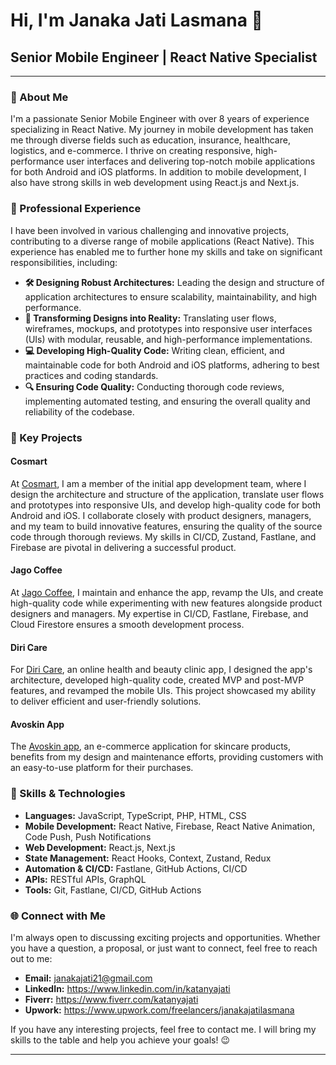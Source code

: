 # Hi, I'm Janaka Jati Lasmana 👋

## Senior Mobile Engineer | React Native Specialist

---

### 🚀 About Me
I'm a passionate Senior Mobile Engineer with over 8 years of experience specializing in React Native. My journey in mobile development has taken me through diverse fields such as education, insurance, healthcare, logistics, and e-commerce. I thrive on creating responsive, high-performance user interfaces and delivering top-notch mobile applications for both Android and iOS platforms. In addition to mobile development, I also have strong skills in web development using React.js and Next.js.

### 💼 Professional Experience
I have been involved in various challenging and innovative projects, contributing to a diverse range of mobile applications (React Native). This experience has enabled me to further hone my skills and take on significant responsibilities, including:
- **🛠️ Designing Robust Architectures:** Leading the design and structure of application architectures to ensure scalability, maintainability, and high performance.
- **🎨 Transforming Designs into Reality:** Translating user flows, wireframes, mockups, and prototypes into responsive user interfaces (UIs) with modular, reusable, and high-performance implementations.
- **💻 Developing High-Quality Code:** Writing clean, efficient, and maintainable code for both Android and iOS platforms, adhering to best practices and coding standards.
- **🔍 Ensuring Code Quality:** Conducting thorough code reviews, implementing automated testing, and ensuring the overall quality and reliability of the codebase.


### 🌟 Key Projects
#### **Cosmart**
At [Cosmart](https://cosmart.id/), I am a member of the initial app development team, where I design the architecture and structure of the application, translate user flows and prototypes into responsive UIs, and develop high-quality code for both Android and iOS. I collaborate closely with product designers, managers, and my team to build innovative features, ensuring the quality of the source code through thorough reviews. My skills in CI/CD, Zustand, Fastlane, and Firebase are pivotal in delivering a successful product.

#### **Jago Coffee**
At [Jago Coffee](https://www.jagocoffee.com/), I maintain and enhance the app, revamp the UIs, and create high-quality code while experimenting with new features alongside product designers and managers. My expertise in CI/CD, Fastlane, Firebase, and Cloud Firestore ensures a smooth development process.

#### **Diri Care**
For [Diri Care](https://diricare.com/), an online health and beauty clinic app, I designed the app's architecture, developed high-quality code, created MVP and post-MVP features, and revamped the mobile UIs. This project showcased my ability to deliver efficient and user-friendly solutions.

#### **Avoskin App**
The [Avoskin app](https://www.avoskinbeauty.com/), an e-commerce application for skincare products, benefits from my design and maintenance efforts, providing customers with an easy-to-use platform for their purchases.

### 🔧 Skills & Technologies
- **Languages:** JavaScript, TypeScript, PHP, HTML, CSS
- **Mobile Development:** React Native, Firebase, React Native Animation, Code Push, Push Notifications
- **Web Development:** React.js, Next.js
- **State Management:** React Hooks, Context, Zustand, Redux
- **Automation & CI/CD:** Fastlane, GitHub Actions, CI/CD
- **APIs:** RESTful APIs, GraphQL
- **Tools:** Git, Fastlane, CI/CD, GitHub Actions

### 🌐 Connect with Me
I'm always open to discussing exciting projects and opportunities. Whether you have a question, a proposal, or just want to connect, feel free to reach out to me:

- **Email:** janakajati21@gmail.com
- **LinkedIn:** https://www.linkedin.com/in/katanyajati
- **Fiverr:** https://www.fiverr.com/katanyajati
- **Upwork:** https://www.upwork.com/freelancers/janakajatilasmana

If you have any interesting projects, feel free to contact me. I will bring my skills to the table and help you achieve your goals! 😉

---
